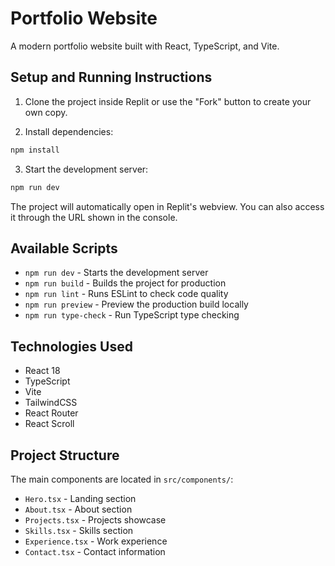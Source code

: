 
# Portfolio Website

A modern portfolio website built with React, TypeScript, and Vite.

## Setup and Running Instructions

1. Clone the project inside Replit or use the "Fork" button to create your own copy.

2. Install dependencies:
```bash
npm install
```

3. Start the development server:
```bash
npm run dev
```

The project will automatically open in Replit's webview. You can also access it through the URL shown in the console.

## Available Scripts

- `npm run dev` - Starts the development server
- `npm run build` - Builds the project for production
- `npm run lint` - Runs ESLint to check code quality
- `npm run preview` - Preview the production build locally
- `npm run type-check` - Run TypeScript type checking

## Technologies Used

- React 18
- TypeScript
- Vite
- TailwindCSS
- React Router
- React Scroll

## Project Structure

The main components are located in `src/components/`:
- `Hero.tsx` - Landing section
- `About.tsx` - About section
- `Projects.tsx` - Projects showcase
- `Skills.tsx` - Skills section
- `Experience.tsx` - Work experience
- `Contact.tsx` - Contact information
